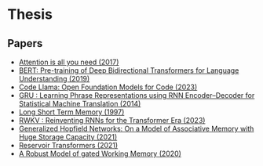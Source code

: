 # Thesis

## Papers

- [Attention is all you need (2017)](./papers/summary/Attention%20is%20all%20you%20need%20(2017).md)
- [BERT: Pre-training of Deep Bidirectional Transformers for Language Understanding (2019)](./papers/summary/BERT%3A%20Pre-training%20of%20Deep%20Bidirectional%20Transformers%20for%20Language%20Understanding%20(2019).md)
- [Code Llama: Open Foundation Models for Code (2023)](./papers/summary/Code%20Llama%3A%20Open%20Foundation%20Models%20for%20Code%20(2023).md)
- [GRU : Learning Phrase Representations using RNN Encoder–Decoder for Statistical Machine Translation (2014)](./papers/summary/GRU%20%3A%20Learning%20Phrase%20Representations%20using%20RNN%20Encoder%E2%80%93Decoder%20for%20Statistical%20Machine%20Translation%20%282014%29.md)
- [Long Short Term Memory (1997)](./papers/summary/Long%20Short%20Term%20Memory%20%281997%29.md)
- [RWKV : Reinventing RNNs for the Transformer Era (2023)](./papers/summary/RWKV%3A%20Reinventing%20RNNs%20for%20the%20Transformer%20Era%20%282023%29.md)
- [Generalized Hopfield Networks: On a Model of Associative Memory with Huge Storage Capacity (2021)](./papers/summary/Generalized%20Hopfield%20Networks:%20On%20a%20Model%20of%20Associative%20Memory%20with%20Huge%20Storage%20Capacity%20(2021).md)
- [Reservoir Transformers (2021)](./papers/summary/Reservoir%20Transformers%20(2021).md)
- [A Robust Model of gated Working Memory (2020)](./papers/summary/A%20Robust%20Model%20of%20gated%20Working%20Memory%20(2020).md)


